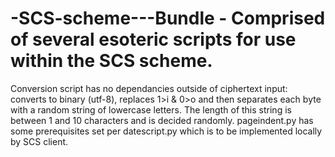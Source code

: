 # -SCS-scheme---Bundle - Comprised of several esoteric scripts for use within the SCS scheme. 

Conversion script has no dependancies outside of ciphertext input: converts to binary (utf-8), replaces 1>i & 0>o and then separates each byte with a random string of lowercase letters. The length of this string is between 1 and 10 characters and is decided randomly.
pageindent.py has some prerequisites set per datescript.py which is to be implemented locally by SCS client.  
